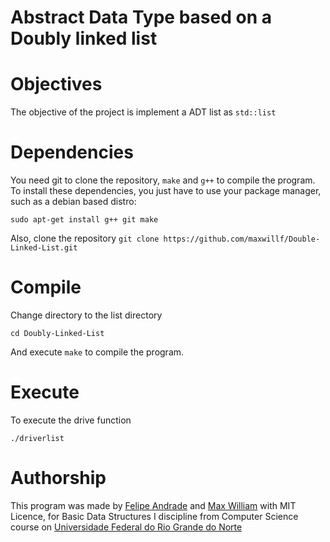 # Abstract Data Type based on a Doubly linked list 

# Objectives
The objective of the project is implement a ADT list as `std::list`
# Dependencies
You need git to clone the repository, `make` and `g++` to compile the program. To install these dependencies, you just have to use your package manager, such as a debian based distro:

`sudo apt-get install g++ git make`

Also, clone the repository
`git clone https://github.com/maxwillf/Double-Linked-List.git`
# Compile
Change directory to the list directory

`cd Doubly-Linked-List`

And execute `make` to compile the program.
# Execute
To execute the drive function

`./driverlist`
# Authorship

This program was made by [Felipe Andrade](https://github.com/felpsisonfire/) and [Max William](https://github.com/maxwillf/) with MIT Licence, for Basic Data Structures I discipline from Computer Science course on [Universidade Federal do Rio Grande do Norte](https://www.ufrn.br)
